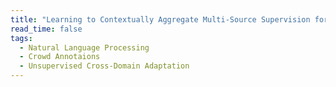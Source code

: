 ```yaml
---
title: "Learning to Contextually Aggregate Multi-Source Supervision for Sequence Labeling"
read_time: false
tags:
  - Natural Language Processing
  - Crowd Annotaions
  - Unsupervised Cross-Domain Adaptation
---
```

